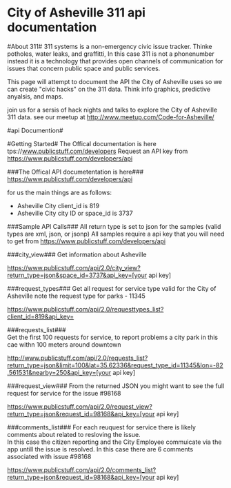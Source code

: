 City of Asheville 311 api documentation
===============

#About 311#
311 systems is a non-emergency civic issue tracker.  Thinke potholes, water leaks, and graffitti, In this case 311 is not a phonenumber instead it is a technology that provides open channels of communication for issues that concern public space and public services.

This page will attempt to document the API the City of Asheville uses so we can create "civic hacks" on the 311 data. Think info graphics, predictive anyalsis, and maps.  

join us for a sersis of hack nights and talks to explore the City of Asheville 311 data. see our meetup at http://www.meetup.com/Code-for-Asheville/


#api Documention#

#Getting Started#
The Offical documentation is here tps://www.publicstuff.com/developers
Request an API key from https://www.publicstuff.com/developers/api

###The Offical API documetentation is here###
https://www.publicstuff.com/developers/api

for us the main things are as follows:
* Asheville City client_id is 819
* Asheville City city ID or space_id is 3737

###Sample API Calls###
All return type is set to json for the samples (valid types are xml, json, or jsonp)
All samples require a api key that you will need to get from https://www.publicstuff.com/developers/api

###city_view###
Get information about Asheville 

  https://www.publicstuff.com/api/2.0/city_view?return_type=json&space_id=3737&api_key=[your api key]
  
###request_types###
Get all request for service type valid for the City of Asheville note the request type for parks - 11345

  https://www.publicstuff.com/api/2.0/requesttypes_list?client_id=819&api_key=

###requests_list###  
Get the first 100 requests for service, to report problems a city park in this cae withn 100 meters around downtown

  http://www.publicstuff.com/api/2.0/requests_list?return_type=json&limit=100&lat=35.62336&request_type_id=11345&lon=-82.561531&nearby=250&api_key=[your api key]

###request_view###
From the returned JSON you might want to see the full request for service for the issue #98168

  https://www.publicstuff.com/api/2.0/request_view?return_type=json&request_id=98168&api_key=[your api key]

###comments_list###
For each reuquest for service there is likely comments about related to resloving the issue.  
In this case the citizen reporting and the City Employee commuicate via the app untill the issue is resolved.  In this case there are 6 comments associated with issue #98168

  https://www.publicstuff.com/api/2.0/comments_list?return_type=json&request_id=98168&api_key=[your api key]

  
